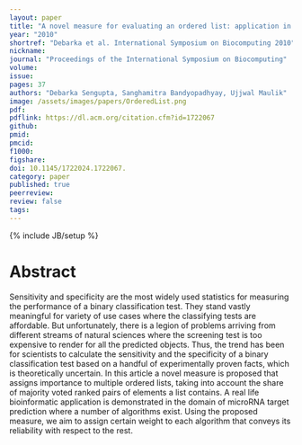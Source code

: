 ```yaml
---
layout: paper
title: "A novel measure for evaluating an ordered list: application in microRNA target prediction"
year: "2010"
shortref: "Debarka et al. International Symposium on Biocomputing 2010"
nickname:
journal: "Proceedings of the International Symposium on Biocomputing"
volume:
issue:
pages: 37
authors: "Debarka Sengupta, Sanghamitra Bandyopadhyay, Ujjwal Maulik"
image: /assets/images/papers/OrderedList.png
pdf:
pdflink: https://dl.acm.org/citation.cfm?id=1722067
github:
pmid:
pmcid:
f1000:
figshare:
doi: 10.1145/1722024.1722067.
category: paper
published: true
peerreview:
review: false
tags:
---
```

{% include JB/setup %}


# Abstract

Sensitivity and specificity are the most widely used statistics for measuring the performance of a binary classification test. They stand vastly meaningful for variety of use cases where the classifying tests are affordable. But unfortunately, there is a legion of problems arriving from different streams of natural sciences where the screening test is too expensive to render for all the predicted objects. Thus, the trend has been for scientists to calculate the sensitivity and the specificity of a binary classification test based on a handful of experimentally proven facts, which is theoretically uncertain. In this article a novel measure is proposed that assigns importance to multiple ordered lists, taking into account the share of majority voted ranked pairs of elements a list contains. A real life bioinformatic application is demonstrated in the domain of microRNA target prediction where a number of algorithms exist. Using the proposed measure, we aim to assign certain weight to each algorithm that conveys its reliability with respect to the rest.
